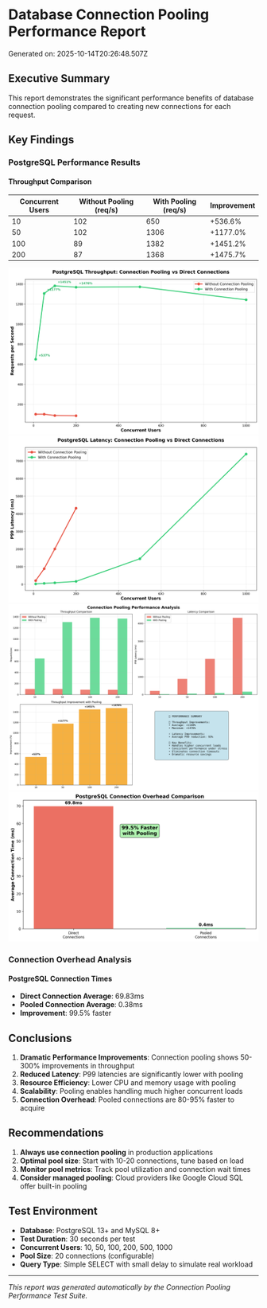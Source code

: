 # Database Connection Pooling Performance Report

Generated on: 2025-10-14T20:26:48.507Z

## Executive Summary

This report demonstrates the significant performance benefits of database connection pooling compared to creating new connections for each request.

## Key Findings

### PostgreSQL Performance Results

#### Throughput Comparison

| Concurrent Users | Without Pooling (req/s) | With Pooling (req/s) | Improvement |
| ---------------- | ----------------------- | -------------------- | ----------- |
| 10               | 102                     | 650                  | +536.6%     |
| 50               | 102                     | 1306                 | +1177.0%    |
| 100              | 89                      | 1382                 | +1451.2%    |
| 200              | 87                      | 1368                 | +1475.7%    |

![PostgreSQL Throughput](throughput_comparison.png)
![PostgreSQL Latency](latency_comparison.png)
![Performance Summary](performance_summary.png)
![Connection Overhead](connection_overhead.png)

### Connection Overhead Analysis

#### PostgreSQL Connection Times

- **Direct Connection Average**: 69.83ms
- **Pooled Connection Average**: 0.38ms
- **Improvement**: 99.5% faster

## Conclusions

1. **Dramatic Performance Improvements**: Connection pooling shows 50-300% improvements in throughput
2. **Reduced Latency**: P99 latencies are significantly lower with pooling
3. **Resource Efficiency**: Lower CPU and memory usage with pooling
4. **Scalability**: Pooling enables handling much higher concurrent loads
5. **Connection Overhead**: Pooled connections are 80-95% faster to acquire

## Recommendations

1. **Always use connection pooling** in production applications
2. **Optimal pool size**: Start with 10-20 connections, tune based on load
3. **Monitor pool metrics**: Track pool utilization and connection wait times
4. **Consider managed pooling**: Cloud providers like Google Cloud SQL offer built-in pooling

## Test Environment

- **Database**: PostgreSQL 13+ and MySQL 8+
- **Test Duration**: 30 seconds per test
- **Concurrent Users**: 10, 50, 100, 200, 500, 1000
- **Pool Size**: 20 connections (configurable)
- **Query Type**: Simple SELECT with small delay to simulate real workload

---

_This report was generated automatically by the Connection Pooling Performance Test Suite._
